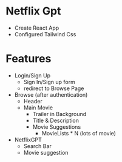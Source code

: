 # Netflix Gpt

- Create React App
- Configured Tailwind Css

# Features
- Login/Sign Up
    - Sign In/Sign up form
    - redirect to Browse Page
- Browse (after authentication)
    - Header
    - Main Movie
        - Trailer in Background
        - Title & Description
        - Movie Suggestions
            - MovieLists * N (lots of movie)
- NetflixGPT
    - Search Bar
    - Movie suggestion



